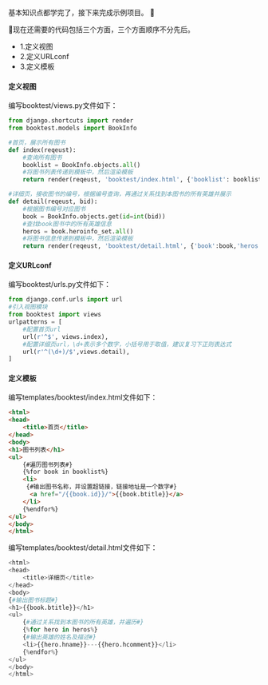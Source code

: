 基本知识点都学完了，接下来完成示例项目。 

现在还需要的代码包括三个方面，三个方面顺序不分先后。

- 1.定义视图
- 2.定义URLconf
- 3.定义模板

#### 定义视图

编写booktest/views.py文件如下：

```python
from django.shortcuts import render
from booktest.models import BookInfo

#首页，展示所有图书
def index(reqeust):
    #查询所有图书
    booklist = BookInfo.objects.all()
    #将图书列表传递到模板中，然后渲染模板
    return render(reqeust, 'booktest/index.html', {'booklist': booklist})

#详细页，接收图书的编号，根据编号查询，再通过关系找到本图书的所有英雄并展示
def detail(reqeust, bid):
    #根据图书编号对应图书
    book = BookInfo.objects.get(id=int(bid))
    #查找book图书中的所有英雄信息
    heros = book.heroinfo_set.all()
    #将图书信息传递到模板中，然后渲染模板
    return render(reqeust, 'booktest/detail.html', {'book':book,'heros':heros})
```

#### 定义URLconf

编写booktest/urls.py文件如下：

```python
from django.conf.urls import url
#引入视图模块
from booktest import views
urlpatterns = [
    #配置首页url
    url(r'^$', views.index),
    #配置详细页url，\d+表示多个数字，小括号用于取值，建议复习下正则表达式
    url(r'^(\d+)/$',views.detail),
]
```

#### 定义模板

编写templates/booktest/index.html文件如下：

```html
<html>
<head>
    <title>首页</title>
</head>
<body>
<h1>图书列表</h1>
<ul>
    {#遍历图书列表#}
    {%for book in booklist%}
    <li>
     {#输出图书名称，并设置超链接，链接地址是一个数字#}
      <a href="/{{book.id}}/">{{book.btitle}}</a>
    </li>
    {%endfor%}
</ul>
</body>
</html>
```

编写templates/booktest/detail.html文件如下：

```python
<html>
<head>
    <title>详细页</title>
</head>
<body>
{#输出图书标题#}
<h1>{{book.btitle}}</h1>
<ul>
    {#通过关系找到本图书的所有英雄，并遍历#}
    {%for hero in heros%}
    {#输出英雄的姓名及描述#}
    <li>{{hero.hname}}---{{hero.hcomment}}</li>
    {%endfor%}
</ul>
</body>
</html>
```

